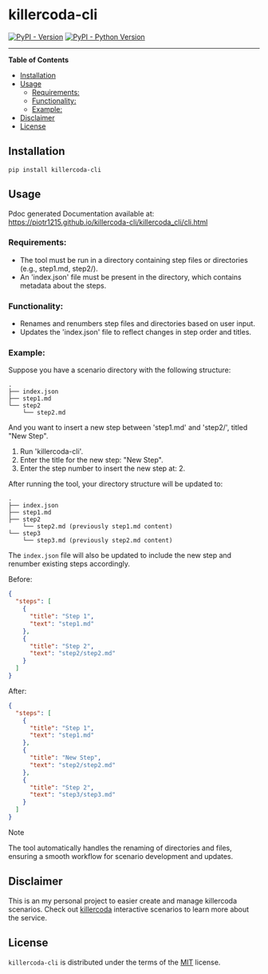# killercoda-cli

[![PyPI - Version](https://img.shields.io/pypi/v/killercoda-cli.svg)](https://pypi.org/project/killercoda-cli)
[![PyPI - Python Version](https://img.shields.io/pypi/pyversions/killercoda-cli.svg)](https://pypi.org/project/killercoda-cli)

---

**Table of Contents**

- [Installation](#installation)
- [Usage](#usage)
  - [Requirements:](#requirements:)
  - [Functionality:](#functionality:)
  - [Example:](#example:)
- [Disclaimer](#disclaimer)
- [License](#license)

## Installation

```console
pip install killercoda-cli
```

## Usage

Pdoc generated Documentation available at: https://piotr1215.github.io/killercoda-cli/killercoda_cli/cli.html

### Requirements:

- The tool must be run in a directory containing step files or directories (e.g., step1.md, step2/).
- An 'index.json' file must be present in the directory, which contains metadata about the steps.

### Functionality:

- Renames and renumbers step files and directories based on user input.
- Updates the 'index.json' file to reflect changes in step order and titles.

### Example:

Suppose you have a scenario directory with the following structure:

    .
    ├── index.json
    ├── step1.md
    └── step2
        └── step2.md

And you want to insert a new step between 'step1.md' and 'step2/', titled "New Step".

1. Run 'killercoda-cli'.
2. Enter the title for the new step: "New Step".
3. Enter the step number to insert the new step at: 2.

After running the tool, your directory structure will be updated to:

    .
    ├── index.json
    ├── step1.md
    ├── step2
        └── step2.md (previously step1.md content)
    └── step3
        └── step3.md (previously step2.md content)

The `index.json` file will also be updated to include the new step and renumber existing steps accordingly.

Before:

```json
{
  "steps": [
    {
      "title": "Step 1",
      "text": "step1.md"
    },
    {
      "title": "Step 2",
      "text": "step2/step2.md"
    }
  ]
}
```

After:

```json
{
  "steps": [
    {
      "title": "Step 1",
      "text": "step1.md"
    },
    {
      "title": "New Step",
      "text": "step2/step2.md"
    },
    {
      "title": "Step 2",
      "text": "step3/step3.md"
    }
  ]
}
```

> [!NOTE]
>
> The tool automatically handles the renaming of directories and files, ensuring a smooth workflow for scenario development and updates.

## Disclaimer

This is an my personal project to easier create and manage killercoda scenarios.
Check out [killercoda](https://killercoda.com/) interactive scenarios to learn more about
the service.

## License

`killercoda-cli` is distributed under the terms of the [MIT](https://spdx.org/licenses/MIT.html) license.
